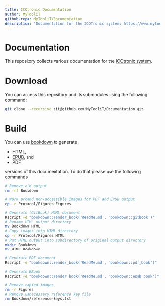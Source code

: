 ```yaml
---
title: ICOtronic Documentation
author: MyTooliT
github-repo: MyTooliT/Documentation
description: "Documentation for the ICOTronic system: https://www.mytoolit.com/ICOtronic"
---
```


# Documentation

This repository collects various documentation for the [ICOtronic system](https://www.mytoolit.com/ICOtronic).

# Download

You can access this repository and its submodules using the following command:

```sh
git clone --recursive git@github.com:MyTooliT/Documentation.git
```

# Build

You can use [bookdown](http://bookdown.org) to generate

- HTML,
- [EPUB](https://en.m.wikipedia.org/wiki/EPUB), and
- PDF

versions of this documentation. To do that please use the following commands:

```sh
# Remove old output
rm -rf Bookdown

# Work around non-accessible images for PDF and EPUB output
cp -r Protocol/Figures Figures

# Generate (GitBook) HTML document
Rscript -e "bookdown::render_book('ReadMe.md', 'bookdown::gitbook')"
# Rename HTML output directory
mv Bookdown HTML
# Copy images into HTML directory
cp -r Protocol/Figures HTML
# Put HTML output into subdirectory of original output directory
mkdir Bookdown
mv HTML Bookdown

# Generate PDF document
Rscript -e "bookdown::render_book('ReadMe.md', 'bookdown::pdf_book')"

# Generate EBook
Rscript -e "bookdown::render_book('ReadMe.md', 'bookdown::epub_book')"

# Remove copied images
rm -r Figures
# Remove unnecessary reference key file
rm Bookdown/reference-keys.txt
```
